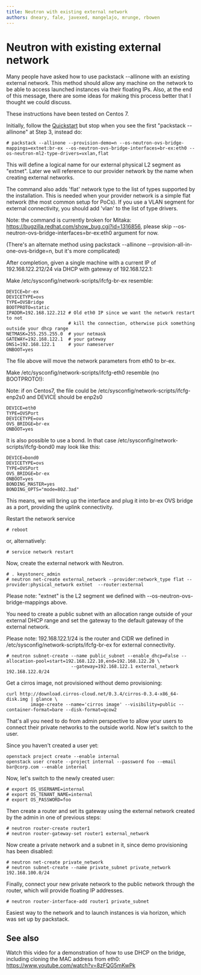 ```yaml
---
title: Neutron with existing external network
authors: dneary, fale, javexed, mangelajo, mrunge, rbowen
---
```


# Neutron with existing external network

Many people have asked how to use packstack --allinone with an existing external network. This method should allow any machine on the network to be able to access launched instances via their floating IPs. Also, at the end of this message, there are some ideas for making this process better that I thought we could discuss.

These instructions have been tested on Centos 7.

Initially, follow the [Quickstart](/install/packstack/) but stop when you see the first "packstack --allinone" at Step 3, instead do:

    # packstack --allinone --provision-demo=n --os-neutron-ovs-bridge-mappings=extnet:br-ex --os-neutron-ovs-bridge-interfaces=br-ex:eth0 --os-neutron-ml2-type-drivers=vxlan,flat

This will define a logical name for our external physical L2 segment as "extnet". Later we will reference to our provider network by the name when creating external networks.

The command also adds 'flat' network type to the list of types supported by the installation. This is needed when your provider network is a simple flat network (the most common setup for PoCs). If you use a VLAN segment for external connectivity, you should add 'vlan' to the list of type drivers.

Note: the command is currently broken for Mitaka: https://bugzilla.redhat.com/show_bug.cgi?id=1316856, please skip --os-neutron-ovs-bridge-interfaces=br-ex:eth0 argument for now.

(There's an alternate method using packstack --allinone --provision-all-in-one-ovs-bridge=n, but it's more complicated)

After completion, given a single machine with a current IP of 192.168.122.212/24 via DHCP with gateway of 192.168.122.1:

Make /etc/sysconfig/network-scripts/ifcfg-br-ex resemble:

    DEVICE=br-ex
    DEVICETYPE=ovs
    TYPE=OVSBridge
    BOOTPROTO=static
    IPADDR=192.168.122.212 # Old eth0 IP since we want the network restart to not 
                           # kill the connection, otherwise pick something outside your dhcp range
    NETMASK=255.255.255.0  # your netmask
    GATEWAY=192.168.122.1  # your gateway
    DNS1=192.168.122.1     # your nameserver
    ONBOOT=yes

The file above will move the network parameters from eth0 to br-ex.

Make /etc/sysconfig/network-scripts/ifcfg-eth0 resemble (no BOOTPROTO!):

Note: if on Centos7, the file could be /etc/sysconfig/network-scripts/ifcfg-enp2s0 and DEVICE should be enp2s0

    DEVICE=eth0
    TYPE=OVSPort
    DEVICETYPE=ovs
    OVS_BRIDGE=br-ex
    ONBOOT=yes
    
It is also possible to use a bond. In that case /etc/sysconfig/network-scripts/ifcfg-bond0 may look like this:

    DEVICE=bond0
    DEVICETYPE=ovs
    TYPE=OVSPort
    OVS_BRIDGE=br-ex
    ONBOOT=yes
    BONDING_MASTER=yes
    BONDING_OPTS="mode=802.3ad"

This means, we will bring up the interface and plug it into br-ex OVS bridge as a port, providing the uplink connectivity.

Restart the network service

    # reboot

or, alternatively:

    # service network restart

Now, create the external network with Neutron.

    # . keystonerc_admin
    # neutron net-create external_network --provider:network_type flat --provider:physical_network extnet  --router:external

Please note: "extnet" is the L2 segment we defined with --os-neutron-ovs-bridge-mappings above.

You need to create a public subnet with an allocation range outside of your external DHCP range and set the gateway to the default gateway of the external network.

Please note: 192.168.122.1/24 is the router and CIDR we defined in /etc/sysconfig/network-scripts/ifcfg-br-ex for external connectivity.

    # neutron subnet-create --name public_subnet --enable_dhcp=False --allocation-pool=start=192.168.122.10,end=192.168.122.20 \
                            --gateway=192.168.122.1 external_network 192.168.122.0/24

Get a cirros image, not provisioned without demo provisioning:

    curl http://download.cirros-cloud.net/0.3.4/cirros-0.3.4-x86_64-disk.img | glance \
             image-create --name='cirros image' --visibility=public --container-format=bare --disk-format=qcow2

That's all you need to do from admin perspective to allow your users to connect their private networks to the outside world. Now let's switch to the user.

Since you haven't created a user yet:

    openstack project create --enable internal
    openstack user create --project internal --password foo --email bar@corp.com --enable internal

Now, let's switch to the newly created user:

    # export OS_USERNAME=internal
    # export OS_TENANT_NAME=internal
    # export OS_PASSWORD=foo

Then create a router and set its gateway using the external network created by the admin in one of previous steps: 

    # neutron router-create router1
    # neutron router-gateway-set router1 external_network

Now create a private network and a subnet in it, since demo provisioning has been disabled:

    # neutron net-create private_network
    # neutron subnet-create --name private_subnet private_network 192.168.100.0/24

Finally, connect your new private network to the public network through the router, which will provide floating IP addresses.

    # neutron router-interface-add router1 private_subnet

Easiest way to the network and to launch instances is via horizon, which was set up by packstack.

## See also

Watch this video for a demonstration of how to use DHCP on the bridge, including cloning the MAC address from eth0: <https://www.youtube.com/watch?v=8zFQG5mKwPk>

